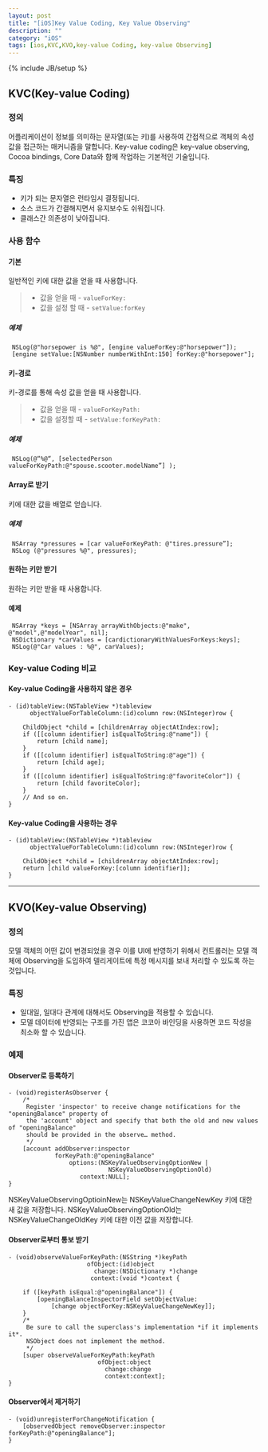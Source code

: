 ```yaml
---
layout: post
title: "[iOS]Key Value Coding, Key Value Observing"
description: ""
category: "iOS"
tags: [ios,KVC,KVO,key-value Coding, key-value Observing]
---
```

{% include JB/setup %}


## KVC(Key-value Coding)

### 정의

어플리케이션이 정보를 의미하는 문자열(또는 키)를 사용하여 간접적으로 객체의 속성값을 접근하는 매커니즘을 말합니다.
Key-value coding은 key-value observing, Cocoa bindings, Core Data와 함께 작업하는 기본적인 기술입니다.

### 특징

- 키가 되는 문자열은 런타임시 결정됩니다.
- 소스 코드가 간결해지면서 유지보수도 쉬워집니다.
- 클래스간 의존성이 낮아집니다.

### 사용 함수

#### 기본

일반적인 키에 대한 값을 얻을 때 사용합니다.
> - 값을 얻을 때 - `valueForKey:`
> - 값을 설정 할 때 - `setValue:forKey`

##### 예제

     NSLog(@"horsepower is %@", [engine valueForKey:@"horsepower"]);
     [engine setValue:[NSNumber numberWithInt:150] forKey:@"horsepower"];


#### 키-경로

키-경로를 통해 속성 값을 얻을 때 사용합니다.
> - 값을 얻을 때 - `valueForKeyPath:`
> - 값을 설정할 때 - `setValue:forKeyPath:`

##### 예제

     NSLog(@“%@“, [selectedPerson valueForKeyPath:@"spouse.scooter.modelName”] );

#### Array로 받기

키에 대한 값을 배열로 얻습니다.

##### 예제

     NSArray *pressures = [car valueForKeyPath: @"tires.pressure”];
     NSLog (@"pressures %@", pressures);


#### 원하는 키만 받기


원하는 키만 받을 때 사용합니다.


#### 예제


     NSArray *keys = [NSArray arrayWithObjects:@"make", @"model",@"modelYear", nil];
     NSDictionary *carValues = [cardictionaryWithValuesForKeys:keys];
     NSLog(@"Car values : %@", carValues);


### Key-value Coding 비교

#### Key-value Coding을 사용하지 않은 경우

    - (id)tableView:(NSTableView *)tableview
          objectValueForTableColumn:(id)column row:(NSInteger)row {
    
        ChildObject *child = [childrenArray objectAtIndex:row];
        if ([[column identifier] isEqualToString:@"name"]) {
            return [child name];
        }
        if ([[column identifier] isEqualToString:@"age"]) {
            return [child age];
        }
        if ([[column identifier] isEqualToString:@"favoriteColor"]) {
            return [child favoriteColor];
        }
        // And so on.
    }

#### Key-value Coding을 사용하는 경우

    - (id)tableView:(NSTableView *)tableview
          objectValueForTableColumn:(id)column row:(NSInteger)row {
    
        ChildObject *child = [childrenArray objectAtIndex:row];
        return [child valueForKey:[column identifier]];
    }
   
---

## KVO(Key-value Observing)

### 정의

모델 객체의 어떤 값이 변경되었을 경우 이를 UI에 반영하기 위해서 컨트롤러는 모델 객체에 Observing을 도입하여 델리게이트에 특정 메시지를 보내 처리할 수 있도록 하는 것입니다.

### 특징

- 일대일, 일대다 관계에 대해서도 Observing을 적용할 수 있습니다.
- 모델 데이터에 반영되는 구조를 가진 앱은 코코아 바인딩을 사용하면 코드 작성을 최소화 할 수 있습니다.

### 예제

#### Observer로 등록하기

    - (void)registerAsObserver {
        /*
         Register 'inspector' to receive change notifications for the "openingBalance" property of
         the 'account' object and specify that both the old and new values of "openingBalance"
         should be provided in the observe… method.
         */
        [account addObserver:inspector
                 forKeyPath:@"openingBalance"
                     options:(NSKeyValueObservingOptionNew |
                                NSKeyValueObservingOptionOld)
                        context:NULL];
    }
   
NSKeyValueObservingOptioinNew는 NSKeyValueChangeNewKey 키에 대한 새 값을 저장합니다.
NSKeyValueObservingOptionOld는 NSKeyValueChangeOldKey 키에 대한 이전 값을 저장합니다.

#### Observer로부터 통보 받기

    - (void)observeValueForKeyPath:(NSString *)keyPath
                          ofObject:(id)object
                            change:(NSDictionary *)change
                           context:(void *)context {
    
        if ([keyPath isEqual:@"openingBalance"]) {
            [openingBalanceInspectorField setObjectValue:
                [change objectForKey:NSKeyValueChangeNewKey]];
        }
        /*
         Be sure to call the superclass's implementation *if it implements it*.
         NSObject does not implement the method.
         */
        [super observeValueForKeyPath:keyPath
                             ofObject:object
                               change:change
                               context:context];
    }

#### Observer에서 제거하기

    - (void)unregisterForChangeNotification {
        [observedObject removeObserver:inspector forKeyPath:@"openingBalance"];
    } 